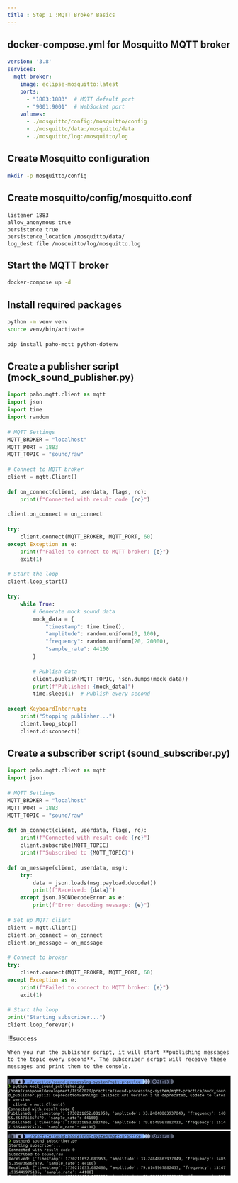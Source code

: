 ```yaml
---
title : Step 1 :MQTT Broker Basics
---
```


## docker-compose.yml for Mosquitto MQTT broker
```yml
version: '3.8'
services:
  mqtt-broker:
    image: eclipse-mosquitto:latest
    ports:
      - "1883:1883"  # MQTT default port
      - "9001:9001"  # WebSocket port
    volumes:
      - ./mosquitto/config:/mosquitto/config
      - ./mosquitto/data:/mosquitto/data
      - ./mosquitto/log:/mosquitto/log
```

## Create Mosquitto configuration
```bash
mkdir -p mosquitto/config
```

## Create mosquitto/config/mosquitto.conf
```
listener 1883
allow_anonymous true
persistence true
persistence_location /mosquitto/data/
log_dest file /mosquitto/log/mosquitto.log
```

## Start the MQTT broker
```bash
docker-compose up -d
```

##  Install required packages
```bash
python -m venv venv
source venv/bin/activate

pip install paho-mqtt python-dotenv
```

## Create a publisher script (mock_sound_publisher.py)
```python
import paho.mqtt.client as mqtt
import json
import time
import random

# MQTT Settings
MQTT_BROKER = "localhost"
MQTT_PORT = 1883
MQTT_TOPIC = "sound/raw"

# Connect to MQTT broker
client = mqtt.Client()

def on_connect(client, userdata, flags, rc):
    print(f"Connected with result code {rc}")

client.on_connect = on_connect

try:
    client.connect(MQTT_BROKER, MQTT_PORT, 60)
except Exception as e:
    print(f"Failed to connect to MQTT broker: {e}")
    exit(1)

# Start the loop
client.loop_start()

try:
    while True:
        # Generate mock sound data
        mock_data = {
            "timestamp": time.time(),
            "amplitude": random.uniform(0, 100),
            "frequency": random.uniform(20, 20000),
            "sample_rate": 44100
        }
        
        # Publish data
        client.publish(MQTT_TOPIC, json.dumps(mock_data))
        print(f"Published: {mock_data}")
        time.sleep(1)  # Publish every second

except KeyboardInterrupt:
    print("Stopping publisher...")
    client.loop_stop()
    client.disconnect()
```

## Create a subscriber script (sound_subscriber.py)
```python
import paho.mqtt.client as mqtt
import json

# MQTT Settings
MQTT_BROKER = "localhost"
MQTT_PORT = 1883
MQTT_TOPIC = "sound/raw"

def on_connect(client, userdata, flags, rc):
    print(f"Connected with result code {rc}")
    client.subscribe(MQTT_TOPIC)
    print(f"Subscribed to {MQTT_TOPIC}")

def on_message(client, userdata, msg):
    try:
        data = json.loads(msg.payload.decode())
        print(f"Received: {data}")
    except json.JSONDecodeError as e:
        print(f"Error decoding message: {e}")

# Set up MQTT client
client = mqtt.Client()
client.on_connect = on_connect
client.on_message = on_message

# Connect to broker
try:
    client.connect(MQTT_BROKER, MQTT_PORT, 60)
except Exception as e:
    print(f"Failed to connect to MQTT broker: {e}")
    exit(1)

# Start the loop
print("Starting subscriber...")
client.loop_forever()
```
!!!success

    When you run the publisher script, it will start **publishing messages to the topic every second**. The subscriber script will receive these messages and print them to the console.

![](../assets/practice1-mqtt/pub.png)
![](../assets/practice1-mqtt/sub.png)